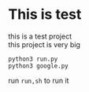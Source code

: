 # This is test
this is a test project <br>
this project is very big <br>

```
python3 run.py
python3 google.py
```

run ``run,sh`` to run it
